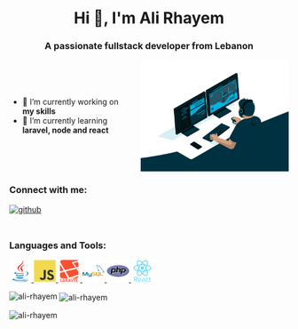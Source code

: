 <h1 align="center">Hi 👋, I'm Ali Rhayem</h1>
<h3 align="center">A passionate fullstack developer from Lebanon</h3>


<div style="display: flex; align-items: center;">
  <div style="margin-right: 20px;">
    <ul>
      <li>🔭 I’m currently working on <strong>my skills</strong></li>
      <li>🌱 I’m currently learning <strong>laravel, node and react</strong></li>
    </ul>
  </div>
  <img src="./assets/animated.gif" height="200px" alt="ali-rhayem" />
</div>

<h3 align="left">Connect with me:</h3>
<a href='https://github.com/Ali-Rhayem'>
  <img src='https://cdn.jsdelivr.net/npm/simple-icons@3.0.1/icons/github.svg' alt='github' height='40' style='display: block;'>
</a>
<p align="left">
</p>

<h3 align="left">Languages and Tools:</h3>
<p align="left"> <a href="https://www.java.com" target="_blank" rel="noreferrer"> <img src="https://raw.githubusercontent.com/devicons/devicon/master/icons/java/java-original.svg" alt="java" width="40" height="40"/> </a> <a href="https://developer.mozilla.org/en-US/docs/Web/JavaScript" target="_blank" rel="noreferrer"> <img src="https://raw.githubusercontent.com/devicons/devicon/master/icons/javascript/javascript-original.svg" alt="javascript" width="40" height="40"/> </a> <a href="https://laravel.com/" target="_blank" rel="noreferrer"> <img src="https://raw.githubusercontent.com/devicons/devicon/master/icons/laravel/laravel-plain-wordmark.svg" alt="laravel" width="40" height="40"/> </a> <a href="https://www.mysql.com/" target="_blank" rel="noreferrer"> <img src="https://raw.githubusercontent.com/devicons/devicon/master/icons/mysql/mysql-original-wordmark.svg" alt="mysql" width="40" height="40"/> </a> <a href="https://www.php.net" target="_blank" rel="noreferrer"> <img src="https://raw.githubusercontent.com/devicons/devicon/master/icons/php/php-original.svg" alt="php" width="40" height="40"/> </a> <a href="https://reactjs.org/" target="_blank" rel="noreferrer"> <img src="https://raw.githubusercontent.com/devicons/devicon/master/icons/react/react-original-wordmark.svg" alt="react" width="40" height="40"/> </a> </p>

<p><img align="left" src="https://github-readme-stats.vercel.app/api/top-langs?username=ali-rhayem&show_icons=true&locale=en&layout=compact" alt="ali-rhayem" /></p>

<p>&nbsp;<img align="center" src="https://github-readme-stats.vercel.app/api?username=ali-rhayem&show_icons=true&locale=en" alt="ali-rhayem" /></p>

<p><img align="center" src="https://github-readme-streak-stats.herokuapp.com/?user=ali-rhayem&" alt="ali-rhayem" /></p>
